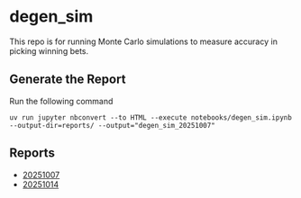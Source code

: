 # degen_sim

This repo is for running Monte Carlo simulations to measure accuracy in picking winning bets.

## Generate the Report

Run the following command

```shell
uv run jupyter nbconvert --to HTML --execute notebooks/degen_sim.ipynb --output-dir=reports/ --output="degen_sim_20251007"
```

## Reports

- [20251007](reports/degen_sim_20251007.md)
- [20251014](reports/degen_sim_20251014.md)
